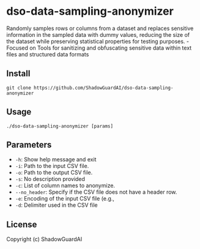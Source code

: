 # dso-data-sampling-anonymizer
Randomly samples rows or columns from a dataset and replaces sensitive information in the sampled data with dummy values, reducing the size of the dataset while preserving statistical properties for testing purposes. - Focused on Tools for sanitizing and obfuscating sensitive data within text files and structured data formats

## Install
`git clone https://github.com/ShadowGuardAI/dso-data-sampling-anonymizer`

## Usage
`./dso-data-sampling-anonymizer [params]`

## Parameters
- `-h`: Show help message and exit
- `-i`: Path to the input CSV file.
- `-o`: Path to the output CSV file.
- `-s`: No description provided
- `-c`: List of column names to anonymize.
- `--no_header`: Specify if the CSV file does not have a header row.
- `-e`: Encoding of the input CSV file (e.g., 
- `-d`: Delimiter used in the CSV file

## License
Copyright (c) ShadowGuardAI
